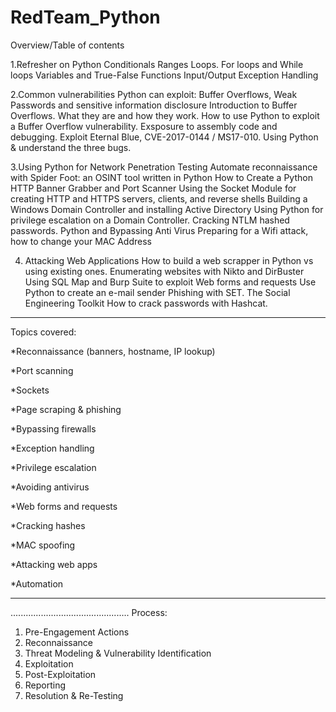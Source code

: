 # RedTeam_Python

Overview/Table of contents

1.Refresher on Python
    Conditionals
    Ranges
    Loops. For loops and While loops
    Variables and True-False
    Functions
    Input/Output
    Exception Handling

2.Common vulnerabilities Python can exploit:
    Buffer Overflows, Weak Passwords and sensitive information disclosure
    Introduction to Buffer Overflows. What they are and how they work.
    How to use Python to exploit a Buffer Overflow vulnerability. 
    Exsposure to assembly code and debugging.
    Exploit Eternal Blue, CVE-2017-0144 /  MS17-010. Using Python & understand the three bugs.
    
3.Using Python for Network Penetration Testing 
     Automate reconnaissance with Spider Foot: an OSINT tool written in Python
     How to Create a Python HTTP Banner Grabber and Port Scanner
     Using the Socket Module for creating HTTP and HTTPS servers, clients, and reverse shells
     Building a Windows Domain Controller and installing Active Directory
     Using Python for privilege escalation on a Domain Controller. 
     Cracking NTLM hashed passwords.
     Python and Bypassing Anti Virus
     Preparing for a Wifi attack, how to change your MAC Address
     
4. Attacking Web Applications
     How to build a web scrapper in Python vs using existing ones.
     Enumerating websites with Nikto and DirBuster
     Using SQL Map and Burp Suite to exploit Web forms and requests
     Use Python to create an e-mail sender
     Phishing with SET. The Social Engineering Toolkit
     How to crack passwords with Hashcat.    
     
 ------------------------------------------------------------
 Topics covered:

*Reconnaissance (banners, hostname, IP lookup)

*Port scanning

*Sockets

*Page scraping & phishing

*Bypassing firewalls 

*Exception handling

*Privilege escalation 

*Avoiding antivirus

*Web forms and requests

*Cracking hashes

*MAC spoofing

*Attacking web apps

*Automation

-----------------------------------------------
...............................................
Process:
1) Pre-Engagement Actions
2) Reconnaissance
3) Threat Modeling & Vulnerability Identification
4) Exploitation
5) Post-Exploitation
6) Reporting
7) Resolution & Re-Testing


